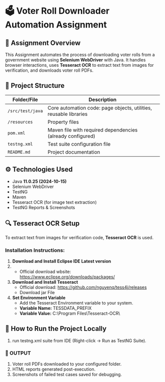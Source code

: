 # 🗳️ Voter Roll Downloader Automation Assignment

## 📌 Assignment Overview
This Assignment automates the process of downloading voter rolls from a government website using **Selenium WebDriver** with Java. It handles browser interactions, uses **Tesseract OCR** to extract text from images for verification, and downloads voter roll PDFs.

## 📂 Project Structure
| Folder/File         | Description                                                        |
|---------------------|--------------------------------------------------------------------|
| `/src/test/java`    | Core automation code: page objects, utilities, reusable libraries  |
| `/resources`        | Property files                                                     |
| `pom.xml`           | Maven file with required dependencies (already configured)         |
| `testng.xml`        | Test suite configuration file                                      |
| `README.md`         | Project documentation                                              |

## ⚙️ Technologies Used
- Java **11.0.25 (2024-10-15)**
- Selenium WebDriver
- TestNG
- Maven
- Tesseract OCR (for image text extraction)
- TestNG Reports & Screenshots

## 🔍 Tesseract OCR Setup

To extract text from images for verification code, **Tesseract OCR** is used.

### Installation Instructions:
1. **Download and Install Eclipse IDE Latest version**
2. - Official download wbsite: https://www.eclipse.org/downloads/packages/
1. **Download and Install Tesseract**
   - Official download: https://github.com/nguyenq/tess4j/releases
   - Download jar File
2. **Set Environment Variable**
   - Add the Tesseract Environment variable to your system.
   - **Variable Name:**  TESSDATA_PREFIX
   - **Variable Value:**  C:\Program Files\Tesseract-OCR\

## 🚀 How to Run the Project Locally
1. run testng.xml suite from IDE (Right-click → Run as TestNG Suite).

### 📸 OUTPUT
1. Voter roll PDFs downloaded to your configured folder.
2. HTML reports generated post-execution.
3. Screenshots of failed test cases saved for debugging.
